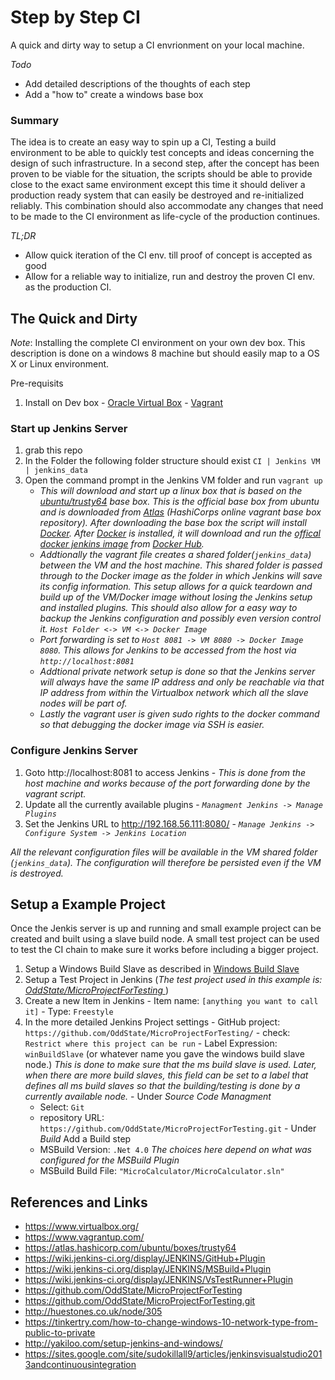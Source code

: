 # Step by Step CI
A quick and dirty way to setup a CI envrionment on your local machine.

*Todo*
  - Add detailed descriptions of the thoughts of each step
  - Add a "how to" create a windows base box

### Summary
The idea is to create an easy way to spin up a CI, Testing a build environment to be able to quickly test concepts and ideas concerning the design of such infrastructure. In a second step, after the concept has been proven to be viable for the situation, the scripts should be able to provide close to the exact same environment except this time it should deliver a production ready system that can easily be destroyed and re-initialized reliably. This combination should also accommodate any changes that need to be made to the CI environment as life-cycle of the production continues.

*TL;DR*
- Allow quick iteration of the CI env. till proof of concept is accepted as good
- Allow for a reliable way to initialize, run and destroy the proven CI env. as the production CI.


## The Quick and Dirty

*Note*: Installing the complete CI environment on your own dev box. This description is done on a windows 8 machine but should easily map to a OS X or Linux environment.

Pre-requisits
  1. Install on Dev box
    - [Oracle Virtual Box][virtbox]
    - [Vagrant][vag]

### Start up Jenkins Server
  1. grab this repo
  1. In the Folder the following folder structure should exist
    ```
      CI
       | Jenkins VM
            | jenkins_data
    ```
  1. Open the command prompt in the Jenkins VM folder and run `vagrant up`
      - *This will download and start up a linux box that is based on the [ubuntu/trusty64][atlas_ub] base box. This is the official base box from ubuntu and is downloaded from [Atlas][atlas] (HashiCorps online vagrant base box repository). After downloading the base box the script will install [Docker][docker]. After [Docker][docker] is installed, it will download and run the [offical docker jenkins image][docker_jen] from [Docker Hub][docker_hub].*
      - *Addtionally the vagrant file creates a shared folder(`jenkins_data`) between the VM and the host machine. This shared folder is passed through to the Docker image as the folder in which Jenkins will save its config information. This setup allows for a quick teardown and build up of the VM/Docker image without losing the Jenkins setup and installed plugins. This should also allow for a easy way to backup the Jenkins configuration and possibly even version control it.
     `Host Folder <-> VM <-> Docker Image`*
      - *Port forwarding is set to `Host 8081 -> VM 8080 -> Docker Image 8080`. This allows for Jenkins to be accessed from the host via `http://localhost:8081`*
      - *Addtional private network setup is done so that the Jenkins server will always have the same IP address and only be reachable via that IP address from within the Virtualbox network which all the slave nodes will be part of.*
      - *Lastly the vagrant user is given sudo rights to the docker command so that debugging the docker image via SSH is easier.*

### Configure Jenkins Server
  1. Goto http://localhost:8081 to access Jenkins
    - *This is done from the host machine and works because of the port forwarding done by the vagrant script.*
  1. Update all the currently available plugins
    - *`Managment Jenkins -> Manage Plugins`*
  1. Set the Jenkins URL to http://192.168.56.111:8080/
    - *`Manage Jenkins -> Configure System -> Jenkins Location`*

*All the relevant configuration files will be available in the VM shared folder (`jenkins_data`). The configuration will therefore be persisted even if the VM is destroyed.*

## Setup a Example Project
Once the Jenkis server is up and running and small example project can be created and built using a slave build node. A small test project can be used to test the CI chain to make sure it works before including a bigger project.

1. Setup a Windows Build Slave as described in [Windows Build Slave][win_slave]
1. Setup a Test Project in Jenkins (*The test project used in this example is: [OddState/MicroProjectForTesting
][oddstate_test]*)
  1. Create a new Item in Jenkins
    - Item name: `[anything you want to call it]`
    - Type: `Freestyle`
  1. In the more detailed Jenkins Project settings
    - GitHub project: `https://github.com/OddState/MicroProjectForTesting/`
    - check: `Restrict where this project can be run`
    - Label Expression: `winBuildSlave` (or whatever name you gave the windows build slave node.) *This is done to make sure that the ms build slave is used. Later, when there are more build slaves, this field can be set to a label that defines all ms build slaves so that the building/testing is done by a currently available node.*
    - Under *Source Code Managment*
      - Select: `Git`
      - repository URL: `https://github.com/OddState/MicroProjectForTesting.git`
    - Under *Build* Add a Build step
      - MSBuild Version: `.Net 4.0` *The choices here depend on what was configured for the MSBuild Plugin*
      - MSBuild Build File: `"MicroCalculator/MicroCalculator.sln"`




## References and Links
 - https://www.virtualbox.org/
 - https://www.vagrantup.com/
 - https://atlas.hashicorp.com/ubuntu/boxes/trusty64
 - https://wiki.jenkins-ci.org/display/JENKINS/GitHub+Plugin
 - https://wiki.jenkins-ci.org/display/JENKINS/MSBuild+Plugin
 -  https://wiki.jenkins-ci.org/display/JENKINS/VsTestRunner+Plugin
 - https://github.com/OddState/MicroProjectForTesting
 - https://github.com/OddState/MicroProjectForTesting.git
 - http://huestones.co.uk/node/305
 - https://tinkertry.com/how-to-change-windows-10-network-type-from-public-to-private
 - http://yakiloo.com/setup-jenkins-and-windows/
 - https://sites.google.com/site/sudokillall9/articles/jenkinsvisualstudio2013andcontinuousintegration


[virtbox]:  https://www.virtualbox.org/ "Oracle Virtual Box"
[vag]:      https://www.vagrantup.com/  "Vagrant"
[vs]:       https://www.visualstudio.com  "Visual Studio"
[java]:     https://www.java.com/en/    "Java"
[atlas]:    https://atlas.hashicorp.com/  "Atlas"
[atlas_ub]: https://atlas.hashicorp.com/ubuntu/boxes/trusty64 "Ubuntu"
[docker]:   https://www.docker.com/ "Docker"
[docker_jen]: https://hub.docker.com/_/jenkins/ "Offical Docker Jenkins Image"
[docker_hub]: https://hub.docker.com/ "Docker Hub"
[win_slave]:  ""  "Windows Build Slave"
[oddstate_test]:  https://github.com/OddState/MicroProjectForTesting "OddState - Test Project"
